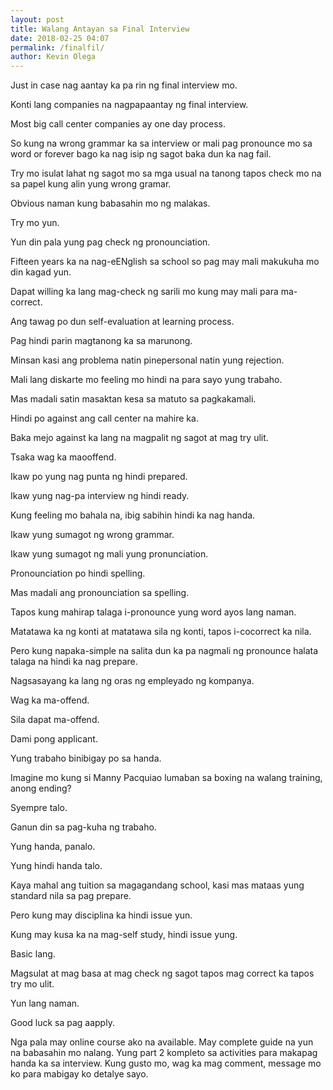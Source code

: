 ```yaml
--- 
layout: post 
title: Walang Antayan sa Final Interview
date: 2018-02-25 04:07
permalink: /finalfil/ 
author: Kevin Olega 
--- 
```



Just in case nag aantay ka pa rin ng final interview mo.

Konti lang companies na nagpapaantay ng final interview. 

Most big call center companies ay one day process. 

So kung na wrong grammar ka sa interview or mali pag pronounce mo sa word or forever bago ka nag isip ng sagot baka dun ka nag fail. 


Try mo isulat lahat ng sagot mo sa mga usual na tanong tapos check mo na sa papel kung alin yung wrong gramar. 

Obvious naman kung babasahin mo ng malakas. 

Try mo yun. 

Yun din pala yung pag check ng pronounciation.

Fifteen years ka na nag-eENglish sa school so pag may mali makukuha mo din kagad yun.

Dapat willing ka lang mag-check ng sarili mo kung may mali para ma-correct.

Ang tawag po dun self-evaluation at learning process.

Pag hindi parin magtanong ka sa marunong. 

Minsan kasi ang problema natin pinepersonal natin yung rejection. 

Mali lang diskarte mo feeling mo hindi na para sayo yung trabaho. 

Mas madali satin masaktan kesa sa matuto sa pagkakamali. 

Hindi po against ang call center na mahire ka. 

Baka mejo against ka lang na magpalit ng sagot at mag try ulit. 

Tsaka wag ka maooffend.

Ikaw po yung nag punta ng hindi prepared.

Ikaw yung nag-pa interview ng hindi ready.

Kung feeling mo bahala na, ibig sabihin hindi ka nag handa.

Ikaw yung sumagot ng wrong grammar.

Ikaw yung sumagot ng mali yung pronunciation. 

Pronounciation po hindi spelling.

Mas madali ang pronounciation sa spelling.

Tapos kung mahirap talaga i-pronounce yung word ayos lang naman. 

Matatawa ka ng konti at matatawa sila ng konti, tapos i-cocorrect ka nila.

Pero kung napaka-simple na salita dun ka pa nagmali ng pronounce halata talaga na hindi ka nag prepare.

Nagsasayang ka lang ng oras ng empleyado ng kompanya.

Wag ka ma-offend. 

Sila dapat ma-offend. 

Dami pong applicant.

Yung trabaho binibigay po sa handa.

Imagine mo kung si Manny Pacquiao lumaban sa boxing na walang training, anong ending?

Syempre talo.

Ganun din sa pag-kuha ng trabaho.

Yung handa, panalo.

Yung hindi handa talo.

Kaya mahal ang tuition sa magagandang school, kasi mas mataas yung standard nila sa pag prepare.

Pero kung may disciplina ka hindi issue yun.

Kung may kusa ka na mag-self study, hindi issue yung.

Basic lang.

Magsulat at mag basa at mag check ng sagot tapos mag correct ka tapos try mo ulit.

Yun lang naman. 

Good luck sa pag aapply.

Nga pala may online course ako na available. May complete guide na yun na babasahin mo nalang. Yung part 2 kompleto sa activities para makapag handa ka sa interview. Kung gusto mo, wag ka mag comment, message mo ko para mabigay ko detalye sayo.